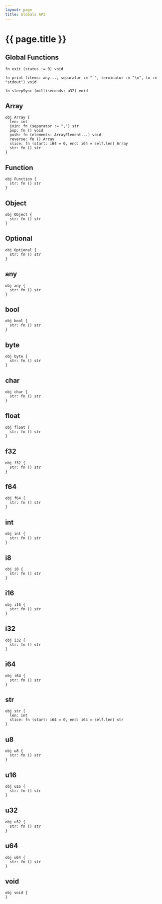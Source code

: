 ```yaml
---
layout: page
title: Globals API
---
```


# {{ page.title }}

## Global Functions
```the
fn exit (status := 0) void
```

```the
fn print (items: any..., separator := " ", terminator := "\n", to := "stdout") void
```

```the
fn sleepSync (milliseconds: u32) void
```

## Array
```the
obj Array {
  len: int
  join: fn (separator := ",") str
  pop: fn () void
  push: fn (elements: ArrayElement...) void
  reverse: fn () Array
  slice: fn (start: i64 = 0, end: i64 = self.len) Array
  str: fn () str
}
```

## Function
```the
obj Function {
  str: fn () str
}
```

## Object
```the
obj Object {
  str: fn () str
}
```

## Optional
```the
obj Optional {
  str: fn () str
}
```

## any
```the
obj any {
  str: fn () str
}
```

## bool
```the
obj bool {
  str: fn () str
}
```

## byte
```the
obj byte {
  str: fn () str
}
```

## char
```the
obj char {
  str: fn () str
}
```

## float
```the
obj float {
  str: fn () str
}
```

## f32
```the
obj f32 {
  str: fn () str
}
```

## f64
```the
obj f64 {
  str: fn () str
}
```

## int
```the
obj int {
  str: fn () str
}
```

## i8
```the
obj i8 {
  str: fn () str
}
```

## i16
```the
obj i16 {
  str: fn () str
}
```

## i32
```the
obj i32 {
  str: fn () str
}
```

## i64
```the
obj i64 {
  str: fn () str
}
```

## str
```the
obj str {
  len: int
  slice: fn (start: i64 = 0, end: i64 = self.len) str
}
```

## u8
```the
obj u8 {
  str: fn () str
}
```

## u16
```the
obj u16 {
  str: fn () str
}
```

## u32
```the
obj u32 {
  str: fn () str
}
```

## u64
```the
obj u64 {
  str: fn () str
}
```

## void
```the
obj void {
}
```
